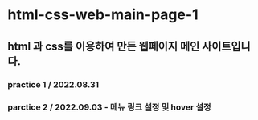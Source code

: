 # html-css-web-main-page-1

## html 과 css를 이용하여 만든 웹페이지 메인 사이트입니다. 

### practice 1 / 2022.08.31
### parctice 2 / 2022.09.03 - 메뉴 링크 설정 및 hover 설정
